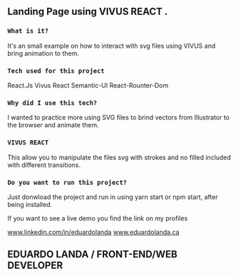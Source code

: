 
## Landing Page using VIVUS REACT .


### `What is it?`
It's an small example on how to interact with svg files using VIVUS and bring animation to them. 

### `Tech used for this project`
React.Js
Vivus React
Semantic-UI
React-Rounter-Dom


### `Why did I use this tech?`
I wanted to practice more using SVG files to brind vectors from Illustrator to the browser and animate them.

### `VIVUS REACT`
This allow you to manipulate the files svg with strokes and no filled included with different transitions. 

### `Do you want to run this project?`

Just donwload the project and run in using yarn start or npm start, after being installed. 

If you want to see a live demo you find the link on my profiles

www.linkedin.com/in/eduardolanda
www.eduardolanda.ca

## EDUARDO LANDA / FRONT-END/WEB DEVELOPER
